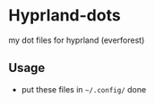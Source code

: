 # Hyprland-dots
my dot files for hyprland (everforest)
## Usage
  - put these files in `~/.config/`
 done
